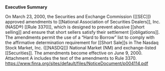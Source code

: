 **Executive Summary**

On March 23, 2000, the Securities and Exchange Commission ([[SEC]]) approved amendments to [[National Association of Securities Dealers]], Inc. (NASD®) [[Rule 3370]], which is designed to prevent abusive [[short selling]] and ensure that short sellers satisfy their settlement [[obligations]]. The amendments permit the use of a “Hard to Borrow” list to comply with the affirmative determination requirement for [[Short Sale]]s in The Nasdaq Stock Market, Inc. ([[NASDQ]]) National Market (NM) and exchange-listed [[Securities]]. The amendments become effective on June 9, 2000. Attachment A includes the text of the amendments to Rule 3370.
https://www.finra.org/sites/default/files/NoticeDocument/p004114.pdf
